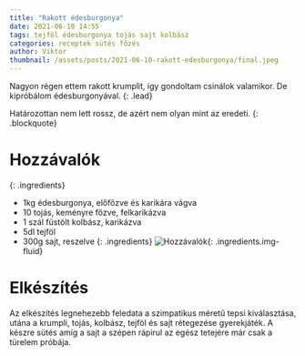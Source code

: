 ```yaml
---
title: "Rakott édesburgonya"
date: 2021-06-10 14:55
tags: tejföl édesburgonya tojás sajt kolbász
categories: receptek sütés főzés
author: Viktor
thumbnail: /assets/posts/2021-06-10-rakott-edesburgonya/final.jpeg
---
```

Nagyon régen ettem rakott krumplit, így gondoltam csinálok valamikor. De kipróbálom édesburgonyával.
{: .lead}

Határozottan nem lett rossz, de azért nem olyan mint az eredeti.
{: .blockquote}

# Hozzávalók
{: .ingredients}
- 1kg édesburgonya, előfőzve és karikára vágva
- 10 tojás, keményre főzve, felkarikázva
- 1 szál füstölt kolbász, karikázva
- 5dl tejföl
- 300g sajt, reszelve
{: .ingredients}
![Hozzávalók]({{site.baseurl}}/assets/posts/2021-06-10-rakott-edesburgonya/ingredients.jpeg){: .ingredients.img-fluid}

# Elkészítés
Az elkészítés legnehezebb feledata a szimpatikus méretű tepsi kiválasztása, utána a krumpli, tojás, kolbász, tejföl és sajt rétegezése gyerekjáték. A készre sütés amíg a sajt a szépen rápirul az egész tetejére már csak a türelem próbája.
